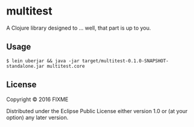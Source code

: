 # multitest

A Clojure library designed to ... well, that part is up to you.

## Usage

`$ lein uberjar && java -jar target/multitest-0.1.0-SNAPSHOT-standalone.jar multitest.core`

## License

Copyright © 2016 FIXME

Distributed under the Eclipse Public License either version 1.0 or (at
your option) any later version.
